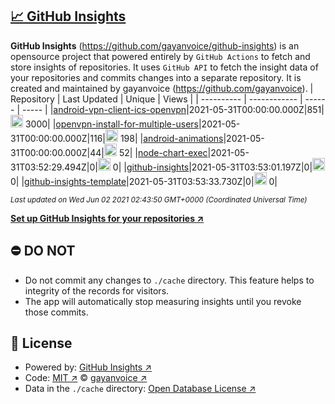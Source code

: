 ## [:chart_with_upwards_trend: GitHub Insights](https://github.com/gayanvoice/github-insights)
**GitHub Insights** (https://github.com/gayanvoice/github-insights) is an opensource project that powered entirely by  `GitHub Actions` to fetch and store insights of repositories.
It uses `GitHub API` to fetch the insight data of your repositories and commits changes into a separate repository. It is created and maintained by gayanvoice (https://github.com/gayanvoice).
| Repository | Last Updated | Unique | Views |
 | ---------- | ------------ | ------ | ----- |
|[android-vpn-client-ics-openvpn](https://github.com/gayanvoice/insights/tree/master/readme/207237845/week.md)|2021-05-31T00:00:00.000Z|851|<img alt="Response time graph" src="https://github.com/gayanvoice/insights/raw/master/graph/207237845/small/week.png" height="20"> 3000|
|[openvpn-install-for-multiple-users](https://github.com/gayanvoice/insights/tree/master/readme/208378302/week.md)|2021-05-31T00:00:00.000Z|116|<img alt="Response time graph" src="https://github.com/gayanvoice/insights/raw/master/graph/208378302/small/week.png" height="20"> 198|
|[android-animations](https://github.com/gayanvoice/insights/tree/master/readme/209241190/week.md)|2021-05-31T00:00:00.000Z|44|<img alt="Response time graph" src="https://github.com/gayanvoice/insights/raw/master/graph/209241190/small/week.png" height="20"> 52|
|[node-chart-exec](https://github.com/gayanvoice/insights/tree/master/readme/370678191/week.md)|2021-05-31T03:52:29.494Z|0|<img alt="Response time graph" src="https://github.com/gayanvoice/insights/raw/master/graph/370678191/small/week.png" height="20"> 0|
|[github-insights](https://github.com/gayanvoice/insights/tree/master/readme/372371373/week.md)|2021-05-31T03:53:01.197Z|0|<img alt="Response time graph" src="https://github.com/gayanvoice/insights/raw/master/graph/372371373/small/week.png" height="20"> 0|
|[github-insights-template](https://github.com/gayanvoice/insights/tree/master/readme/372372861/week.md)|2021-05-31T03:53:33.730Z|0|<img alt="Response time graph" src="https://github.com/gayanvoice/insights/raw/master/graph/372372861/small/week.png" height="20"> 0|

<small><i>Last updated on Wed Jun 02 2021 02:43:50 GMT+0000 (Coordinated Universal Time)</i></small>

[**Set up GitHub Insights for your repositories ↗️**](https://github.com/gayanvoice/github-insights)
## ⛔ DO NOT
- Do not commit any changes to `./cache` directory. This feature helps to integrity of the records for visitors.
- The app will automatically stop measuring insights until you revoke those commits.
## 📄 License
- Powered by: [GitHub Insights ↗️](https://github.com/gayanvoice/github-insights)
- Code: [MIT ↗️](./LICENSE) © [gayanvoice ↗️](https://github.com/gayanvoice)
- Data in the `./cache` directory: [Open Database License ↗️](https://opendatacommons.org/licenses/odbl/1-0/)